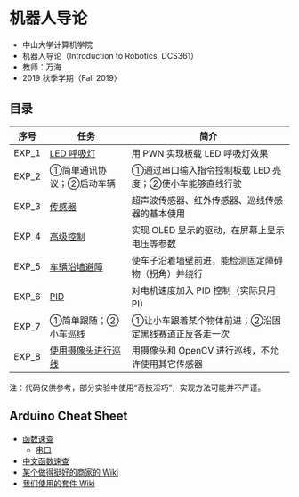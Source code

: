 # 机器人导论

* 中山大学计算机学院
* 机器人导论（Introduction to Robotics, DCS361）
* 教师：万海
* 2019 秋季学期（Fall 2019）


## 目录

| 序号  | 任务                        | 简介                                                    |
| ----- | --------------------------- | ------------------------------------------------------- |
| EXP_1 | [LED 呼吸灯](EXP_1)         | 用 PWN 实现板载 LED 呼吸灯效果                          |
| EXP_2 | ①简单通讯协议；②启动车辆    | ①通过串口输入指令控制板载 LED 亮度；②使小车能够直线行驶 |
| EXP_3 | [传感器](EXP_3)             | 超声波传感器、红外传感器、巡线传感器的基本使用          |
| EXP_4 | [高级控制](EXP_4)           | 实现 OLED 显示的驱动，在屏幕上显示电压等参数            |
| EXP_5 | [车辆沿墙避障](EXP_5)       | 使车子沿着墙壁前进，能检测固定障碍物（拐角）并绕行      |
| EXP_6 | [PID](EXP_6)                | 对电机速度加入 PID 控制（实际只用 PI）                  |
| EXP_7 | ①简单跟随；②小车巡线        | ①让小车跟着某个物体前进；②沿固定黑线赛道正反各走一次    |
| EXP_8 | [使用摄像头进行巡线](EXP_8) | 用摄像头和 OpenCV 进行巡线，不允许使用其它传感器        |

注：代码仅供参考，部分实验中使用“奇技淫巧”，实现方法可能并不严谨。


## Arduino Cheat Sheet

* [函数速查](https://www.arduino.cc/reference/en/#functions)
  * [串口](https://www.arduino.cc/reference/en/language/functions/communication/serial/)
* [中文函数速查](http://wiki.dfrobot.com.cn/index.php/Arduino%E7%BC%96%E7%A8%8B%E5%8F%82%E8%80%83%E6%89%8B%E5%86%8C)
* [某个做得挺好的商家的 Wiki](http://wiki.dfrobot.com.cn/)
* [我们使用的套件 Wiki](http://openjumper.cn/product-manuals/)

